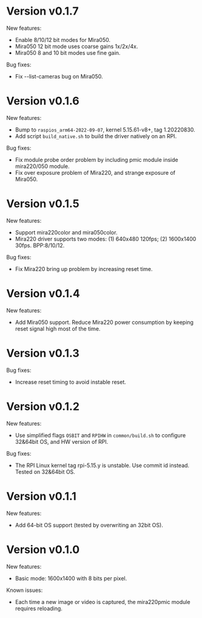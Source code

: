 # Version v0.1.7

New features:
- Enable 8/10/12 bit modes for Mira050.
- Mira050 12 bit mode uses coarse gains 1x/2x/4x.
- Mira050 8 and 10 bit modes use fine gain.

Bug fixes:
- Fix --list-cameras bug on Mira050.

# Version v0.1.6

New features:
- Bump to `raspios_arm64-2022-09-07`, kernel 5.15.61-v8+, tag 1.20220830.
- Add script `build_native.sh` to build the driver natively on an RPI.

Bug fixes:
- Fix module probe order problem by including pmic module inside mira220/050 module.
- Fix over exposure problem of Mira220, and strange exposure of Mira050.


# Version v0.1.5

New features:
- Support mira220color and mira050color.
- Mira220 driver supports two modes: (1) 640x480 120fps; (2) 1600x1400 30fps. BPP:8/10/12.

Bug fixes:
- Fix Mira220 bring up problem by increasing reset time.

# Version v0.1.4

New features:
- Add Mira050 support. Reduce Mira220 power consumption by keeping reset signal high most of the time.

# Version v0.1.3

Bug fixes:
- Increase reset timing to avoid instable reset.

# Version v0.1.2

New features:
- Use simplified flags `OSBIT` and `RPIHW` in `common/build.sh` to configure 32&64bit OS, and HW version of RPI.

Bug fixes:
- The RPI Linux kernel tag rpi-5.15.y is unstable. Use commit id instead. Tested on 32&64bit OS.

# Version v0.1.1

New features:
- Add 64-bit OS support (tested by overwriting an 32bit OS).

# Version v0.1.0

New features:
- Basic mode: 1600x1400 with 8 bits per pixel.

Known issues:
- Each time a new image or video is captured, the mira220pmic module requires reloading.

